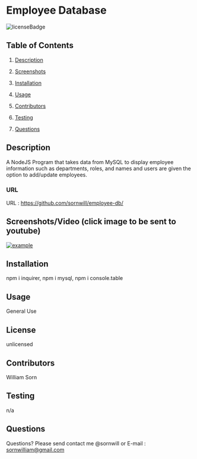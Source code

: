   
# Employee Database
![licenseBadge](https://img.shields.io/badge/license-unlicensed-brightgreen)
## Table of Contents 
1. [Description](#description)

2. [Screenshots](#screenshots)

3. [Installation](#installation)

4. [Usage](#usage)

5. [Contributors](#contributors)

6. [Testing](#testing)

7. [Questions](#questions)

    
## Description 
A NodeJS Program that takes data from MySQL to display employee information such as departments, roles, and names and users are  given the option to add/update employees.

### URL
URL : https://github.com/sornwill/employee-db/

## Screenshots/Video (click image to be sent to youtube)
[![example](http://img.youtube.com/vi/JFADL97hLcc/0.jpg)](http://www.youtube.com/watch?v=JFADL97hLcc "example")
    
## Installation
npm i inquirer, npm i mysql, npm i console.table 
    
## Usage
General Use 
    
## License
unlicensed 
    
## Contributors
William Sorn 
    
## Testing
n/a 
      
## Questions
Questions? Please send contact me @sornwill or E-mail : sornwilliam@gmail.com
      